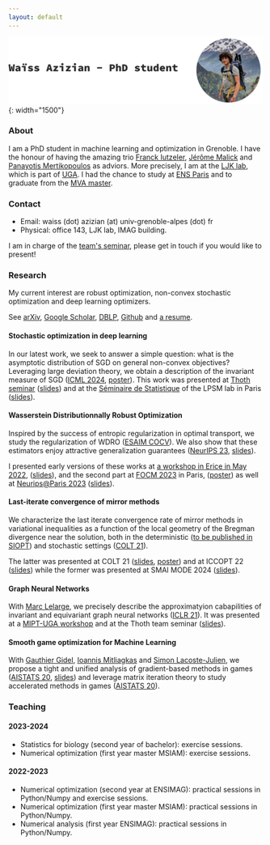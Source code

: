 ```yaml
---
layout: default
---
```

![Banner](assets/picture.jpg){: width="1500"}

<!-- Welcome to [Waïss Azizian](https://wazizian.fr)'s personal website! -->

### About
I am a PhD student in machine learning and optimization in Grenoble. I have the honour of having the amazing trio [Franck Iutzeler](https://www.iutzeler.org/), [Jérôme Malick](https://membres-ljk.imag.fr/Jerome.Malick/) and [Panayotis Mertikopoulos](https://polaris.imag.fr/panayotis.mertikopoulos/) as adviors. More precisely, I am at the [LJK lab](https://www-ljk.imag.fr/), which is part of [UGA](https://www.univ-grenoble-alpes.fr/).
I had the chance to study at [ENS Paris](https://www.ens.psl.eu/) and to graduate from the [MVA master](https://www.master-mva.com/).

### Contact
- Email: waiss (dot) azizian (at) univ-grenoble-alpes (dot) fr
- Physical: office 143, LJK lab, IMAG building.

I am in charge of the [team's seminar](https://sites.google.com/view/gorgeous-optim/), please get in touch if you would like to present!



### Research
My current interest are robust optimization, non-convex stochastic optimization and deep learning optimizers.

See [arXiv](https://arxiv.org/a/azizian_w_1.html), [Google Scholar](https://scholar.google.fr/citations?user=oXxTTe8AAAAJ&hl=fr), [DBLP](https://dblp.org/pid/243/3135.html), [Github](https://github.com/wazizian) and [a resume](pdf/resume.pdf).

#### Stochastic optimization in deep learning
In our latest work, we seek to answer a simple question: what is the asymptotic distribution of SGD on general non-convex objectives?
Leveraging large deviation theory, we obtain a description of the invariant measure of SGD ([ICML 2024](https://arxiv.org/abs/2406.09241), [poster](pdf/poster_icml24.pdf)). This work was presented at [Thoth seminar](https://team.inria.fr/thoth/) ([slides](pdf/slides_retraite_thoth_2024.pdf)) and at the [Séminaire de Statistique](https://www.lpsm.paris/seminaires/statp6p7/index) of the LPSM lab in Paris ([slides](pdf/slides_UParis_Oct_2024.pdf)).

#### Wasserstein Distributionnally Robust Optimization
 Inspired by the success of entropic regularization in optimal transport, we study the regularization of WDRO ([ESAIM COCV](https://arxiv.org/abs/2205.08826)).
 We also show that these estimators enjoy attractive generalization guarantees ([NeurIPS 23](https://arxiv.org/abs/2305.17076), [slides](pdf/slides_neurips_2023.pdf)).

I presented early versions of these works at [a workshop in Erice in May 2022](https://workshopsperice2022.github.io/), ([slides](pdf/slides_sicile.pdf)), and the second part at [FOCM 2023](https://focm2023.org/) in Paris, ([poster](pdf/poster_wdro.pdf)) as well at [Neurips@Paris 2023](https://neuripsinparis.github.io/neurips2023paris/) ([slides](pdf/slides_neurips_in_paris_2023.pdf)).

#### Last-iterate convergence of mirror methods
We characterize the last iterate convergence rate of mirror methods in variational inequalities as a function of the local geometry of the Bregman divergence near the solution, both in the deterministic ([to be published in SIOPT](https://arxiv.org/abs/2211.08043)) and stochastic settings ([COLT 21](https://arxiv.org/abs/2107.01906)).

The latter was presented at COLT 21 ([slides](pdf/slides_colt.pdf), [poster](pdf/poster_colt.pdf)) and at ICCOPT 22 ([slides](pdf/slides_iccopt.pdf)) while the former was presented at SMAI MODE 2024 ([slides](pdf/slides_smai_mode2024.pdf)).

#### Graph Neural Networks
With [Marc Lelarge](https://www.di.ens.fr/~lelarge/), we precisely describe the approximatyion cabapilities of invariant and equivariant graph neural networks ([ICLR 21](https://arxiv.org/abs/2006.15646)). It was presented at a [MIPT-UGA workshop](https://sites.google.com/view/mipt-uga-ai-workshop/home) and at the Thoth team seminar ([slides](pdf/slides_gnn.pdf)).

#### Smooth game optimization for Machine Learning
With [Gauthier Gidel](https://gauthiergidel.github.io/), [Ioannis Mitliagkas](https://mitliagkas.github.io/) and [Simon Lacoste-Julien](https://www.iro.umontreal.ca/~slacoste/), we propose a tight and unified analysis of gradient-based methods in games ([AISTATS 20](https://arxiv.org/abs/1906.05945), [slides](pdf/slides_aistats.pdf)) and leverage matrix iteration theory to study accelerated methods in games ([AISTATS 20](https://arxiv.org/abs/2001.00602)).


### Teaching
#### 2023-2024
- Statistics for biology (second year of bachelor): exercise sessions.
- Numerical optimization (first year master MSIAM): exercise sessions.

#### 2022-2023
- Numerical optimization (second year at ENSIMAG): practical sessions in Python/Numpy and exercise sessions.
- Numerical optimization (first year master MSIAM): practical sessions in Python/Numpy.
- Numerical analysis (first year ENSIMAG): practical sessions in Python/Numpy.

